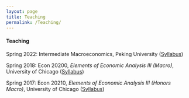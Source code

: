 ```yaml
---
layout: page
title: Teaching
permalink: /Teaching/
---
```


#### Teaching
Spring 2022: Intermediate Macroeconomics, Peking University (<a href="/assets/docs/syllabus_2022.pdf"><u>Syllabus</u></a>)


Spring 2018: Econ 20200, *Elements of Economic Analysis III (Macro)*, University of Chicago (<a href="/assets/docs/syllabus_2018.pdf"><u>Syllabus</u></a>)

Spring 2017:  Econ 20210, *Elements of Economic Analysis III (Honors Macro)*, University of Chicago (<a href="/assets/docs/syllabus_2017.pdf"><u>Syllabus</u></a>)

